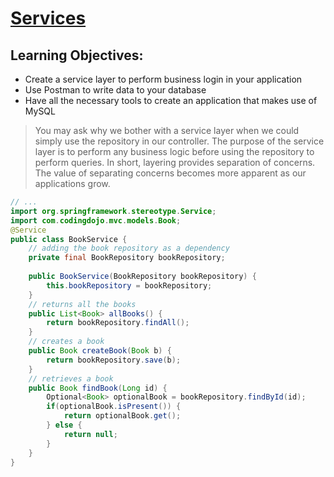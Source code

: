 # [Services](https://login.codingdojo.com/m/315/9533/64301)

## Learning Objectives:

- Create a service layer to perform business login in your application
- Use Postman to write data to your database
- Have all the necessary tools to create an application that makes use of MySQL




> You may ask why we bother with a service layer when we could simply use the repository in our controller. The purpose of the service layer is to perform any business logic before using the repository to perform queries. In short, layering provides separation of concerns. The value of separating concerns becomes more apparent as our applications grow.


```java
// ...
import org.springframework.stereotype.Service;
import com.codingdojo.mvc.models.Book;
@Service
public class BookService {
    // adding the book repository as a dependency
    private final BookRepository bookRepository;
    
    public BookService(BookRepository bookRepository) {
        this.bookRepository = bookRepository;
    }
    // returns all the books
    public List<Book> allBooks() {
        return bookRepository.findAll();
    }
    // creates a book
    public Book createBook(Book b) {
        return bookRepository.save(b);
    }
    // retrieves a book
    public Book findBook(Long id) {
        Optional<Book> optionalBook = bookRepository.findById(id);
        if(optionalBook.isPresent()) {
            return optionalBook.get();
        } else {
            return null;
        }
    }
}



```